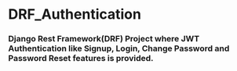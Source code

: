 # DRF_Authentication
### Django Rest Framework(DRF) Project where JWT Authentication like Signup, Login, Change Password and Password Reset features is provided.
